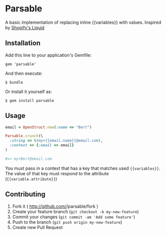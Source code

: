 # Parsable

A basic implementation of replacing inline {{variables}} with values. Inspired by [Shopify's Liquid](https://github.com/Shopify/liquid)

## Installation

Add this line to your application's Gemfile:

    gem 'parsable'

And then execute:

    $ bundle

Or install it yourself as:

    $ gem install parsable

## Usage

```ruby
email = OpenStruct.new(:name => "Bert")

Parsable.crunch(\
  :string => %(my+{{email.name}}@email.com), 
  :context => {:email => email}
)

#=> my+Bert@email.com
```

You must pass in a context that has a key that matches used `{{variables}}`. The value of that key must respond to the attribute (`{{variable.attribute}}`) 

## Contributing

1. Fork it ( http://github.com/<my-github-username>/parsable/fork )
2. Create your feature branch (`git checkout -b my-new-feature`)
3. Commit your changes (`git commit -am 'Add some feature'`)
4. Push to the branch (`git push origin my-new-feature`)
5. Create new Pull Request
